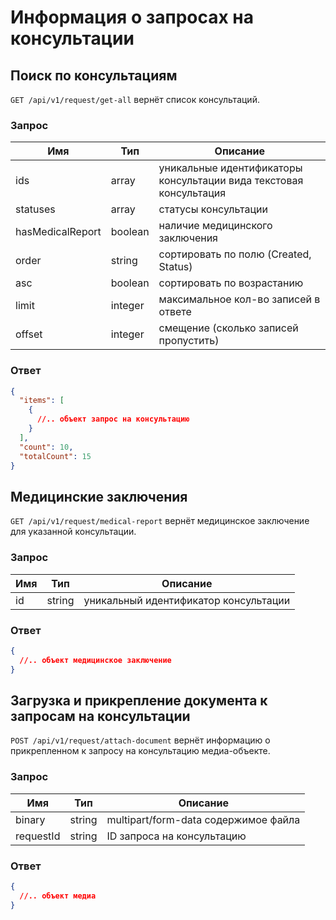 # Информация о запросах на консультации

## Поиск по консультациям

`GET /api/v1/request/get-all` вернёт список консультаций.

### Запрос

Имя | Тип | Описание
--- | --- | ---
ids | array | уникальные идентификаторы консультации вида текстовая консультация
statuses | array | статусы консультации
hasMedicalReport | boolean | наличие медицинского заключения
order | string | сортировать по полю (Created, Status)
asc | boolean | сортировать по возрастанию
limit | integer | максимальное кол-во записей в ответе
offset | integer | смещение (сколько записей пропустить)

### Ответ

```json
{
  "items": [
    {
      //.. объект запрос на консультацию
    }
  ],
  "count": 10,
  "totalCount": 15
}
```

## Медицинские заключения

`GET /api/v1/request/medical-report` вернёт медицинское заключение для указанной консультации.

### Запрос

Имя | Тип | Описание
--- | --- | ---
id | string | уникальный идентификатор консультации

### Ответ

```json
{
  //.. объект медицинское заключение
}
```

## Загрузка и прикрепление документа к запросам на консультации

`POST /api/v1/request/attach-document` вернёт информацию о прикрепленном к запросу на консультацию медиа-объекте.

### Запрос

Имя | Тип | Описание
--- | --- | ---
binary | string | multipart/form-data содержимое файла
requestId | string | ID запроса на консультацию

### Ответ

```json
{
  //.. объект медиа
}
```
